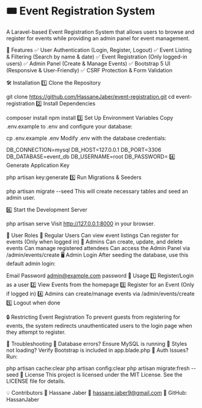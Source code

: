 # 🎟️ Event Registration System

A Laravel-based Event Registration System that allows users to browse and register for events while providing an admin panel for event management.

🚀 Features
✅ User Authentication (Login, Register, Logout)
✅ Event Listing & Filtering (Search by name & date)
✅ Event Registration (Only logged-in users)
✅ Admin Panel (Create & Manage Events)
✅ Bootstrap 5 UI (Responsive & User-Friendly)
✅ CSRF Protection & Form Validation

🛠️ Installation
1️⃣ Clone the Repository

git clone https://github.com/HassaneJaber/event-registration.git
cd event-registration
2️⃣ Install Dependencies

composer install
npm install
3️⃣ Set Up Environment Variables
Copy .env.example to .env and configure your database:


cp .env.example .env
Modify .env with the database credentials:


DB_CONNECTION=mysql
DB_HOST=127.0.0.1
DB_PORT=3306
DB_DATABASE=event_db
DB_USERNAME=root
DB_PASSWORD=
4️⃣ Generate Application Key

php artisan key:generate
5️⃣ Run Migrations & Seeders


php artisan migrate --seed
This will create necessary tables and seed an admin user.

6️⃣ Start the Development Server

php artisan serve
Visit http://127.0.0.1:8000 in your browser.

👥 User Roles
🔹 Regular Users
Can view event listings
Can register for events (Only when logged in)
🔹 Admins
Can create, update, and delete events
Can manage registered attendees
Can access the Admin Panel via /admin/events/create
🖥️ Admin Login
After seeding the database, use this default admin login:

Email	Password
admin@example.com	password
📌 Usage
1️⃣ Register/Login as a user
2️⃣ View Events from the homepage
3️⃣ Register for an Event (Only if logged in)
4️⃣ Admins can create/manage events via /admin/events/create
5️⃣ Logout when done

🔒 Restricting Event Registration
To prevent guests from registering for events, the system redirects unauthenticated users to the login page when they attempt to register.

🐞 Troubleshooting
🔹 Database errors? Ensure MySQL is running
🔹 Styles not loading? Verify Bootstrap is included in app.blade.php
🔹 Auth Issues? Run:


php artisan cache:clear
php artisan config:clear
php artisan migrate:fresh --seed
📜 License
This project is licensed under the MIT License.
See the LICENSE file for details.

💡 Contributors
👤 Hassane Jaber
📧 hassane.jaber9@gmail.com
🔗 GitHub: HassanJaber

